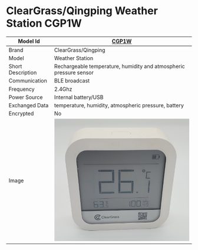 # ClearGrass/Qingping Weather Station CGP1W

|Model Id|[CGP1W](https://github.com/theengs/decoder/blob/development/src/devices/CGP1W_json.h)|
|-|-|
|Brand|ClearGrass/Qingping|
|Model|Weather Station|
|Short Description|Rechargeable temperature, humidity and atmospheric pressure sensor|
|Communication|BLE broadcast|
|Frequency|2.4Ghz|
|Power Source|Internal battery/USB|
|Exchanged Data|temperature, humidity, atmospheric pressure, battery|
|Encrypted|No|
|Image|![CGP1W](./../img/CGP1W.png)|
